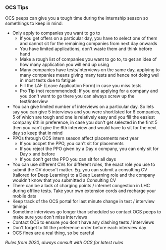 ### OCS Tips

OCS peeps can give you a tough time during the internship season so somethings to keep in mind:

- Only apply to companies you want to go to
    * If you get offers on a particular day, you have to select one of them and cannot sit for the remaining companies from next day onwards
    * You have limited applications, don't waste them and think before hand
    * Make a rough list of companies you want to go to, to get an idea of how many application you will end up using
    * Many companies have tests/interviews on the same day, applying to many companies means giving many tests and hence not doing well in most tests due to fatigue
    * Fill the LAF (Leave Application Form) in case you miss tests
    * Pro Tip (not recommended): If you end applying for a company and you don't want to go there you can always screw up the test/interview
- You can give limited number of interviews on a particular day.
So lets say you can give 5 interviews and you were shortlisted for 6 companies, 5 of which are tough and one is relatively easy and you fill the easiest company 6th in preference, in case you don't get selected in the first 5 then you can't give the 6th interview and would have to sit for the next day so keep that in mind
- PPOs through OCS intern season affect placements next year
    - If you accpet the PPO, you can't sit for placements
    - If you reject the PPO given by a Day x company, you can only sit for Day x and before
    - If you don't get the PPO you can sit for all days
- You can use different CVs for different roles, the exact role you use to submit the CV doesn't matter.
Eg. you can submit a consulting CV (tailored for Deep Learning) to a Deep Learning role and the company wouldn't know that you submitted a Consulting CV
- There can be a lack of charging points / internet congestion in LHC during offline tests. Take your own extension cords and recharge your mobile data
- Keep track of the OCS portal for last minute change in test / interview timings
- Sometime interviews go longer than scheduled so contact OCS peeps to make sure you don't miss interviews
- Contact OCS to ensure you don't have any clashing tests / interviews
- Don't forget to fill the preference order before each interview day
- OCS fines are a real thing, so be careful


*Rules from 2020, always consult with OCS for latest rules*